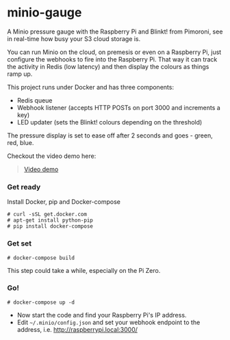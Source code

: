 # minio-gauge
A Minio pressure gauge with the Raspberry Pi and Blinkt! from Pimoroni, see in real-time how busy your S3 cloud storage is.

You can run Minio on the cloud, on premesis or even on a Raspberry Pi, just configure the webhooks to fire into the Raspberry Pi. That way it can track the activity in Redis (low latency) and then display the colours as things ramp up.

This project runs under Docker and has three components:

* Redis queue
* Webhook listener (accepts HTTP POSTs on port 3000 and increments a key)
* LED updater (sets the Blinkt! colours depending on the threshold)

The pressure display is set to ease off after 2 seconds and goes - green, red, blue.

Checkout the video demo here:

> [Video demo](https://www.youtube.com/watch?v=7lXg3jJs0bU)

### Get ready

Install Docker, pip and Docker-compose

```
# curl -sSL get.docker.com
# apt-get install python-pip
# pip install docker-compose
```

### Get set

```
# docker-compose build
```

This step could take a while, especially on the Pi Zero.

### Go!

```
# docker-compose up -d
```

* Now start the code and find your Raspberry Pi's IP address.
* Edit `~/.minio/config.json` and set your webhook endpoint to the address, i.e. http://raspberrypi.local:3000/
